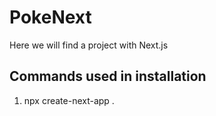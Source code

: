 # PokeNext
Here we will find a project with Next.js

## Commands used in installation

1. npx create-next-app .